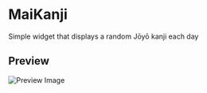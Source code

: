 # MaiKanji
Simple widget that displays a random Jōyō kanji each day
## Preview
![Preview Image](https://images-wixmp-ed30a86b8c4ca887773594c2.wixmp.com/f/c640d3c9-1bf0-4535-bf83-95e47b14fb5a/df9l846-75c7b21c-6412-45d8-a95c-4f11ed81bce5.png?token=eyJ0eXAiOiJKV1QiLCJhbGciOiJIUzI1NiJ9.eyJzdWIiOiJ1cm46YXBwOjdlMGQxODg5ODIyNjQzNzNhNWYwZDQxNWVhMGQyNmUwIiwiaXNzIjoidXJuOmFwcDo3ZTBkMTg4OTgyMjY0MzczYTVmMGQ0MTVlYTBkMjZlMCIsIm9iaiI6W1t7InBhdGgiOiJcL2ZcL2M2NDBkM2M5LTFiZjAtNDUzNS1iZjgzLTk1ZTQ3YjE0ZmI1YVwvZGY5bDg0Ni03NWM3YjIxYy02NDEyLTQ1ZDgtYTk1Yy00ZjExZWQ4MWJjZTUucG5nIn1dXSwiYXVkIjpbInVybjpzZXJ2aWNlOmZpbGUuZG93bmxvYWQiXX0.SSm6zXUGOxjwJRh87vO_AfNKJfU1rJmiZZLMyvpFm-A)
